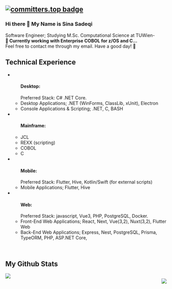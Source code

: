 ## [![committers.top badge](https://user-badge.committers.top/austria/USERNAME.svg)](https://user-badge.committers.top/austria/Cimorexave)
### Hi there 👋 My Name is Sina Sadeqi  <!-- <img src="https://user-badge.committers.top/iran_private/Cimorexave.svg"/> --> 



Software Engineer; Studying M.Sc. Computational Science at TUWien-<br>
<strong>🔭 Currently working with Enterprise COBOL for z/OS and C...</strong><br> 
Feel free to contact me through my email. Have a good day! 🌱

## Technical Experience
<ul> 
  <li> <ul> <h4> Desktop: </h4>
    Preferred Stack: C# .NET Core. <br>
    <li> Desktop Applications; .NET (WinForms, ClassLib, xUnit), Electron </li>
    <li> Console Applications & Scripting; .NET, C, BASH </li>
    </ul>
  </li>
  <li> <ul> <h4> Mainframe: </h4>
    <li> JCL </li>
    <li> REXX (scripting) </li>
    <li> COBOL </li>
    <li> C </li>
    </ul>
  </li>
  <li> <ul> <h4> Mobile: </h4>
    Preferred Stack: Flutter, Hive, Kotlin/Swift (for external scripts) <br>
    <li> Mobile Applications; Flutter, Hive </li>
    </ul>
  </li>
  <li> <ul> <h4> Web: </h4>
    Preferred Stack: javascript, Vue3, PHP, PostgreSQL, Docker. <br>
    <li> Front-End Web Applications; React, Next, Vue(3,2), Nuxt(3,2), Flutter Web </li>
    <li> Back-End Web Applications; Express, Nest, PostgreSQL, Prisma, TypeORM, PHP, ASP.NET Core, </li>
    </ul>
  </li>
</ul>
<br>
<!--<p align="right" >
  <img src="https://seeklogo.com/images/J/javascript-js-logo-2949701702-seeklogo.com.png" alt="javascript" width="55" height="55"/>
  <img src="https://seeklogo.com/images/N/nuxt-logo-64E0472AA8-seeklogo.com.png" alt="Nuxt3" width="55" height="43"/>
  <img src="https://seeklogo.com/images/P/PHP-logo-0B2FDC4529-seeklogo.com.png" alt="PHP" width="75" height="55"/>
  <img src="https://seeklogo.com/images/A/azure-sql-database-logo-D7A32C9CD9-seeklogo.com.png" alt="SQL" width="55" height="55" margin="5"/>
  <img src="https://seeklogo.com/images/D/docker-logo-CF97D0124B-seeklogo.com.png" alt="Docker" width="55" height="55" margin="5"/>
  <img src="https://seeklogo.com/images/M/microsoft-net-framework-logo-B9BA1A3DA1-seeklogo.com.png" alt=".NET" width="55" height="55" margin="5"/>
  <img src="https://seeklogo.com/images/C/c-programming-language-logo-9B32D017B1-seeklogo.com.png" alt="C" width="55" height="55"/>
  <img src="https://seeklogo.com/images/F/flutter-logo-5086DD11C5-seeklogo.com.png" alt="Flutter" width="55" height="55"/>
</p> -->

## My Github Stats

<div align="left" >
  <img src="https://github-readme-stats.vercel.app/api/top-langs/?username=Cimorexave&hide=html,CSS,SCSS,Cpp,CMAke&langs_count=10&theme=dracula&layout=compact"/>
</div>
<div align="right" >
  <img src="https://github-readme-stats.vercel.app/api?username=Cimorexave&count_private=true&theme=merko"/>
</div> 

